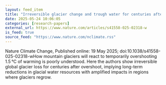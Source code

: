 ```yaml
---
layout: feed_item
title: "Irreversible glacier change and trough water for centuries after overshooting 1.5 °C"
date: 2025-05-24 10:06:05
categories: [research-papers]
external_url: https://www.nature.com/articles/s41558-025-02318-w
is_feed: true
source_feed: "https://www.nature.com/nclimate.rss"
---
```


Nature Climate Change, Published online: 19 May 2025; doi:10.1038/s41558-025-02318-wHow mountain glaciers will react to temporarily overshooting 1.5 °C of warming is poorly understood. Here the authors show irreversible global glacier loss for centuries after overshoot, implying long-term reductions in glacial water resources with amplified impacts in regions where glaciers regrow.

